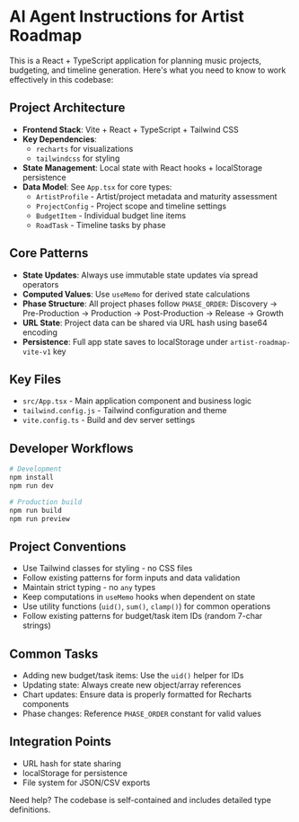 # AI Agent Instructions for Artist Roadmap

This is a React + TypeScript application for planning music projects, budgeting, and timeline generation. Here's what you need to know to work effectively in this codebase:

## Project Architecture

- **Frontend Stack**: Vite + React + TypeScript + Tailwind CSS
- **Key Dependencies**: 
  - `recharts` for visualizations
  - `tailwindcss` for styling
- **State Management**: Local state with React hooks + localStorage persistence
- **Data Model**: See `App.tsx` for core types:
  - `ArtistProfile` - Artist/project metadata and maturity assessment
  - `ProjectConfig` - Project scope and timeline settings 
  - `BudgetItem` - Individual budget line items
  - `RoadTask` - Timeline tasks by phase
  
## Core Patterns

- **State Updates**: Always use immutable state updates via spread operators
- **Computed Values**: Use `useMemo` for derived state calculations
- **Phase Structure**: All project phases follow `PHASE_ORDER`: Discovery → Pre-Production → Production → Post-Production → Release → Growth
- **URL State**: Project data can be shared via URL hash using base64 encoding
- **Persistence**: Full app state saves to localStorage under `artist-roadmap-vite-v1` key

## Key Files

- `src/App.tsx` - Main application component and business logic
- `tailwind.config.js` - Tailwind configuration and theme
- `vite.config.ts` - Build and dev server settings

## Developer Workflows

```bash
# Development
npm install
npm run dev

# Production build
npm run build
npm run preview
```

## Project Conventions

- Use Tailwind classes for styling - no CSS files
- Follow existing patterns for form inputs and data validation
- Maintain strict typing - no `any` types
- Keep computations in `useMemo` hooks when dependent on state
- Use utility functions (`uid()`, `sum()`, `clamp()`) for common operations
- Follow existing patterns for budget/task item IDs (random 7-char strings)

## Common Tasks

- Adding new budget/task items: Use the `uid()` helper for IDs
- Updating state: Always create new object/array references
- Chart updates: Ensure data is properly formatted for Recharts components
- Phase changes: Reference `PHASE_ORDER` constant for valid values

## Integration Points

- URL hash for state sharing
- localStorage for persistence
- File system for JSON/CSV exports

Need help? The codebase is self-contained and includes detailed type definitions.